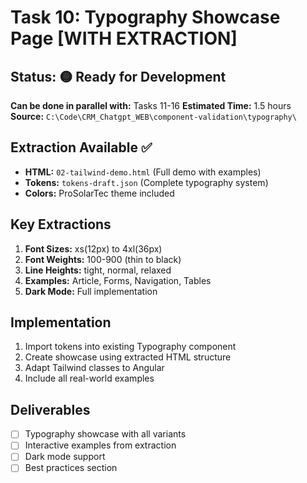 # Task 10: Typography Showcase Page [WITH EXTRACTION]

## Status: 🟡 Ready for Development
**Can be done in parallel with:** Tasks 11-16
**Estimated Time:** 1.5 hours
**Source:** `C:\Code\CRM_Chatgpt_WEB\component-validation\typography\`

## Extraction Available ✅
- **HTML:** `02-tailwind-demo.html` (Full demo with examples)
- **Tokens:** `tokens-draft.json` (Complete typography system)
- **Colors:** ProSolarTec theme included

## Key Extractions
1. **Font Sizes:** xs(12px) to 4xl(36px)
2. **Font Weights:** 100-900 (thin to black)
3. **Line Heights:** tight, normal, relaxed
4. **Examples:** Article, Forms, Navigation, Tables
5. **Dark Mode:** Full implementation

## Implementation
1. Import tokens into existing Typography component
2. Create showcase using extracted HTML structure
3. Adapt Tailwind classes to Angular
4. Include all real-world examples

## Deliverables
- [ ] Typography showcase with all variants
- [ ] Interactive examples from extraction
- [ ] Dark mode support
- [ ] Best practices section
